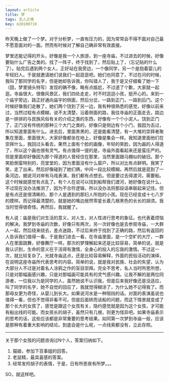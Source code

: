 ```yaml
---
layout: article
title: 梦
tags: 无人之境
key: m20100710
---
```


昨天晚上做了一个梦。对于分析梦，一直有压力的，因为常常会不得不面对自己最不愿意面对的一面。然而有时候对了解自己确非常有效直接。­
<!--more-->

梦里还能记得的开头，好像是我一个人旅游，到一座寺庙，不过进去的时候，好像要贴什么广告之类的。找了一阵子，终于找到了，然后贴上了，（忘记贴的什么了）。贴完后遇到两个女人，正好站在我旁边，一个像同学，另一个是抱着婴儿的年轻妇人。于是就邀请她们说我们一起逛逛吧。她们也同意了，不过在问的时候，我叫了那同学的名字，但是她却告诉我，你叫错人了，我于是又仔细看了她一下（囧，梦里镜头特写）发现的确不像，略有点尴尬，不过道了个歉，大家就一起逛。寺庙很大，很像风景区，我们四处走走，时不时逗逗小孩，挺开心的。来到一个庙宇旁边，路正好通向庙宇的侧面，然后分岔，一路到正门，一路到后门。这个时候好像我们走散了，她们两个饶到了另一边，我有种很熟悉的感觉，好像以前来过，当然过程有点模糊，说不太清楚，沿着侧面的路，我往寺庙的正面走去，路边是一排排的与民族风俗有关的介绍之类的东西，好像有一个个小泥人。饶到正门了，正门没有传统的那种三个大门之类的，好像只是侧边有个小门，我因为去过，所以知道里面有什么。进去后，里面黑黑的，还是能看清楚，有一大堆的崇拜者聚集在里面，里面很大，大家好像都坐在地上，好像是集会一样。我知道里面他们在崇拜什么，我回过头看去，果然上面有个脸的画像，年轻的笑脸，因为画的人得道了，所以这个画也很有灵气。有点值得一提的是，寺庙外面看起来还是蛮庄严的。但是里面却好像因为那个得道的人曾经住在那里，当然里面跟马棚似的破旧。那个笑脸倒蛮特别的，亮堂堂的，因为里面没有什么窗户，所以对比有点鲜明。我笑了笑，走了出来。然后好像碰到了她们俩，中间一段比较模糊。再然后就是逛到了一条河边，据说河对岸有马戏表演，我们都有点想去。但是要过去得渡河，需要船。这个时候就感觉有点乱了。有个人在说可以找到船帮我们渡河，她好像在说什么，不过现在没办法推测了，因为不合符逻辑，所以没办法将那段话串联起来记住。但是有点还是很清晰的，那个人是遇到的那妇人所抱的小孩。现在已经变成十七八岁的摸样。而记得最清楚的，就是她的嘴边居然零星长着几根黑色的长长的胡须。我当时觉得很奇怪。再然后，我就醒了。       

有人说：庙是我们对生活的意义，对人生，对人性进行思考的象征。也代表着烦恼的解决。我梦到寺庙的次数，好像只有两次，另一次好像也是去参观寺庙，一大群人一起，然后绕来绕去，差点迷路，不过后来终于找到了正确的路，然后有返回的人告诉我们值得一看，于是我们进去一看，在寺庙里面，是一个空旷的大厅，一群人在里面跳舞，好像舞厅一样。那次的梦理解起来还是比较容易，简单的说，就是我认识到，生命的意义在于活得有激情，全身心的投入的忘我的激情。不过这一次，就比较复杂了。光就寺庙这点，还是比较容易解释，外面的民俗活动的演绎，在说明这座寺庙所代表思考的内容。简单的说，就是我对民族、社会的失望，认为大部分人不过是对着名人涂鸦之作的盲目崇拜。完全不思考，名人当时所思所想，只是对那幅画感兴趣，只是对那幅画可能具有的灵气感兴趣。让我不解的是两位同游者，一位我以为是同学的人，虽然她说不认识我，但是后来我好像还是没适应，叫了同学的名字，她不自觉的回应了，我就觉得糊涂了，为什么她不记得我了。而那母女更为奇怪，从婴儿到长大。如果说河水是一种阻挡的话。对面的表演虽说也值得一看，但也不觉得非看不可。但是后面转而谈船的问题，而这下情景就变成了那个长大的女孩了，感觉是跟这个女孩有关，隐约感觉就是因为这个女孩，才可能有船出线的可能。而女孩长的胡子，虽然只有几根，则更为怪异吧。如果寺庙表示的思考的话，这些应该都是非常重要的思考结果。如同第一次梦到寺庙一般，应该是那种有着重大影响的结论。到底会是什么呢，一点线索都没有，立此存照。

*****

关于那个女孩的问题咨询过N个人，答案归纳如下。  

1. 猫娘，参加下百事姐的回答。  
2. 老鼠精，最具喜感的答案。  
3. 经常发捋胡子的表情，于是，日有所思夜有所梦。。。 

SO，就这样吧。